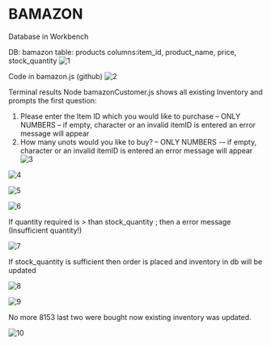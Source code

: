 # BAMAZON

Database in Workbench

DB: bamazon
table: products
columns:item_id, product_name, price, stock_quantity
![1](https://user-images.githubusercontent.com/44173075/52381813-edf46080-2a40-11e9-8bfb-c2ba2b4a24e7.png)

Code in bamazon.js (github)
![2](https://user-images.githubusercontent.com/44173075/52381834-05cbe480-2a41-11e9-80af-4768b5dc908f.png)

Terminal results
Node bamazonCustomer.js shows all existing Inventory and prompts the first question:
1.    Please enter the Item ID which you would like to purchase – ONLY NUMBERS – if empty, character or an invalid itemID is entered an error message will appear
2.    How many unots would you like to buy? – ONLY NUMBERS -– if empty, character or an invalid itemID is entered an error message will appear
![3](https://user-images.githubusercontent.com/44173075/52381837-09f80200-2a41-11e9-8304-b0d3d9d2759a.png)

![4](https://user-images.githubusercontent.com/44173075/52381838-09f80200-2a41-11e9-8a11-251c41ed49d3.png)

![5](https://user-images.githubusercontent.com/44173075/52381839-09f80200-2a41-11e9-9fcf-c02784d71d0b.png)

![6](https://user-images.githubusercontent.com/44173075/52381840-09f80200-2a41-11e9-8a69-5b9c92c83e82.png)

If quantity required is > than stock_quantity ; then a error message (Insufficient quantity!)

![7](https://user-images.githubusercontent.com/44173075/52381841-09f80200-2a41-11e9-926b-1e53bbd81307.png)

If stock_quantity is sufficient then order is placed and inventory in db will be updated

![8](https://user-images.githubusercontent.com/44173075/52381842-09f80200-2a41-11e9-956b-33539966b8c8.png)

![9](https://user-images.githubusercontent.com/44173075/52381843-09f80200-2a41-11e9-8a07-d566c9f85c51.png)

No more 8153 last two were bought now existing inventory was updated.

![10](https://user-images.githubusercontent.com/44173075/52381844-09f80200-2a41-11e9-9cc6-5523b89a4558.png)

